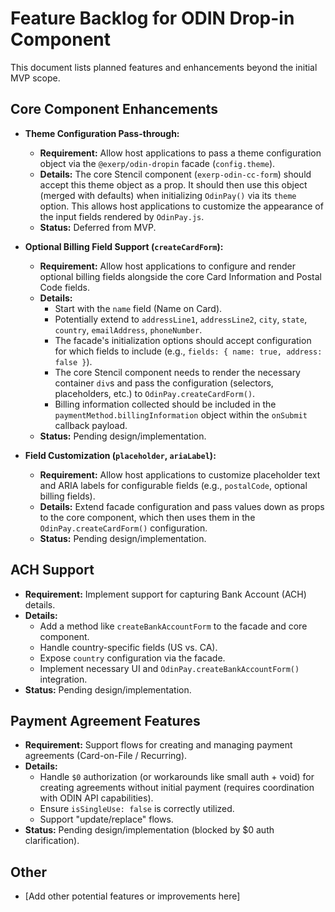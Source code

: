 # Feature Backlog for ODIN Drop-in Component

This document lists planned features and enhancements beyond the initial MVP scope.

## Core Component Enhancements

*   **Theme Configuration Pass-through:**
    *   **Requirement:** Allow host applications to pass a theme configuration object via the `@exerp/odin-dropin` facade (`config.theme`).
    *   **Details:** The core Stencil component (`exerp-odin-cc-form`) should accept this theme object as a prop. It should then use this object (merged with defaults) when initializing `OdinPay()` via its `theme` option. This allows host applications to customize the appearance of the input fields rendered by `OdinPay.js`.
    *   **Status:** Deferred from MVP.

*   **Optional Billing Field Support (`createCardForm`):**
    *   **Requirement:** Allow host applications to configure and render optional billing fields alongside the core Card Information and Postal Code fields.
    *   **Details:**
        *   Start with the `name` field (Name on Card).
        *   Potentially extend to `addressLine1`, `addressLine2`, `city`, `state`, `country`, `emailAddress`, `phoneNumber`.
        *   The facade's initialization options should accept configuration for which fields to include (e.g., `fields: { name: true, address: false }`).
        *   The core Stencil component needs to render the necessary container `div`s and pass the configuration (selectors, placeholders, etc.) to `OdinPay.createCardForm()`.
        *   Billing information collected should be included in the `paymentMethod.billingInformation` object within the `onSubmit` callback payload.
    *   **Status:** Pending design/implementation.

*   **Field Customization (`placeholder`, `ariaLabel`):**
    *   **Requirement:** Allow host applications to customize placeholder text and ARIA labels for configurable fields (e.g., `postalCode`, optional billing fields).
    *   **Details:** Extend facade configuration and pass values down as props to the core component, which then uses them in the `OdinPay.createCardForm()` configuration.
    *   **Status:** Pending design/implementation.

## ACH Support

*   **Requirement:** Implement support for capturing Bank Account (ACH) details.
*   **Details:**
    *   Add a method like `createBankAccountForm` to the facade and core component.
    *   Handle country-specific fields (US vs. CA).
    *   Expose `country` configuration via the facade.
    *   Implement necessary UI and `OdinPay.createBankAccountForm()` integration.
*   **Status:** Pending design/implementation.

## Payment Agreement Features

*   **Requirement:** Support flows for creating and managing payment agreements (Card-on-File / Recurring).
*   **Details:**
    *   Handle `$0` authorization (or workarounds like small auth + void) for creating agreements without initial payment (requires coordination with ODIN API capabilities).
    *   Ensure `isSingleUse: false` is correctly utilized.
    *   Support "update/replace" flows.
*   **Status:** Pending design/implementation (blocked by $0 auth clarification).

## Other

*   [Add other potential features or improvements here]